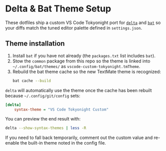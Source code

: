 # Delta & Bat Theme Setup

These dotfiles ship a custom VS Code Tokyonight port for [`delta`](https://github.com/dandavison/delta) and [`bat`](https://github.com/sharkdp/bat) so your diffs match the tuned editor palette defined in `settings.json`.

## Theme installation

1. Install `bat` if you have not already (the `packages.txt` list includes `bat`).
2. Stow the `common` package from this repo so the theme is linked into `~/.config/bat/themes/` as `vscode-custom-tokyonight.tmTheme`.
3. Rebuild the bat theme cache so the new TextMate theme is recognized:
   ```bash
   bat cache --build
   ```

`delta` will automatically use the theme once the cache has been rebuilt because `~/.config/git/config` sets:

```ini
[delta]
    syntax-theme = "VS Code Tokyonight Custom"
```

You can preview the end result with:

```bash
delta --show-syntax-themes | less -R
```

If you need to fall back temporarily, comment out the custom value and re-enable the built-in theme noted in the config file.
